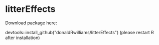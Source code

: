 # litterEffects
Download package here:

devtools::install_github("donaldRwilliams/litterEffects")
(please restart R after installation)
